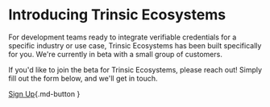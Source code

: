 # Introducing Trinsic Ecosystems
For development teams ready to integrate verifiable credentials for a specific industry or use case, Trinsic Ecosystems has been built specifically for you. We're currently in beta with a small group of customers.

If you'd like to join the beta for Trinsic Ecosystems, please reach out! Simply fill out the form below, and we'll get in touch.

[Sign Up](https://trinsic.typeform.com/to/EIO26xym){.md-button }

